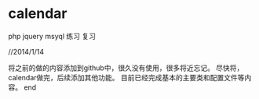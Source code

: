 calendar
========
php jquery msyql 练习 复习


//2014/1/14 

将之前的做的内容添加到github中，很久没有使用，很多将近忘记。
尽快将，calendar做完，后续添加其他功能。
目前已经完成基本的主要类和配置文件等内容。
end
